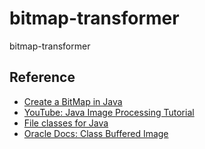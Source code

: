 # bitmap-transformer
bitmap-transformer

## Reference
- [Create a BitMap in Java](https://www.delftstack.com/howto/java/create-a-bitmap-image-in-java/)
- [YouTube: Java Image Processing Tutorial](https://www.youtube.com/watch?v=CBNyxH_NSDs)
- [File classes for Java](https://www.geeksforgeeks.org/file-class-in-java/)
- [Oracle Docs: Class Buffered Image](https://docs.oracle.com/javase/7/docs/api/java/awt/image/BufferedImage.html)
